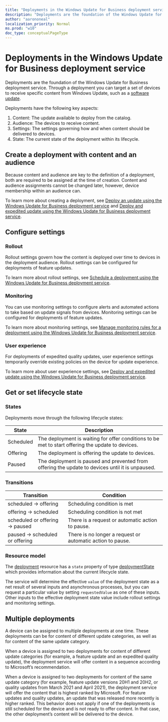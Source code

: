 ```yaml
---
title: "Deployments in the Windows Update for Business deployment service"
description: "Deployments are the foundation of the Windows Update for Business deployment service. Through a deployment you can target a set of devices to receive specific content from Windows Update, such as a software update."
author: "aarononeal"
localization_priority: Normal
ms.prod: "w10"
doc_type: conceptualPageType
---
```


# Deployments in the Windows Update for Business deployment service

Deployments are the foundation of the Windows Update for Business deployment service. Through a deployment you can target a set of devices to receive specific content from Windows Update, such as a [software update](windowsupdates-software-updates.md).

Deployments have the following key aspects:

1. Content: The update available to deploy from the catalog.
2. Audience: The devices to receive content.
3. Settings: The settings governing how and when content should be delivered to devices.
4. State: The current state of the deployment within its lifecycle.

## Create a deployment with content and an audience

Because content and audience are key to the definition of a deployment, both are required to be assigned at the time of creation. Content and audience assignments cannot be changed later, however, device membership within an audience can.

To learn more about creating a deployment, see [Deploy an update using the Windows Update for Business deployment service](windowsupdates-deploy-update.md) and [Deploy and expedited update using the Windows Update for Business deployment service](windowsupdates-deploy-expedited-update.md).

## Configure settings

### Rollout

Rollout settings govern how the content is deployed over time to devices in the deployment audience. Rollout settings can be configured for deployments of feature updates.

To learn more about rollout settings, see [Schedule a deployment using the Windows Update for Business deployment service](windowsupdates-schedule-deployment.md).

### Monitoring

You can use monitoring settings to configure alerts and automated actions to take based on update signals from devices. Monitoring settings can be configured for deployments of feature updates.

To learn more about monitoring settings, see [Manage monitoring rules for a deployment using the Windows Update for Business deployment service](windowsupdates-manage-monitoring-rules.md).

### User experience

For deployments of expedited quality updates, user experience settings temporarily override existing policies on the device for update experience.

To learn more about user experience settings, see [Deploy and expedited update using the Windows Update for Business deployment service](windowsupdates-deploy-expedited-update.md).

## Get or set lifecycle state

### States

Deployments move through the following lifecycle states:

| State     | Description                                                                                       |
|-----------|---------------------------------------------------------------------------------------------------|
| Scheduled | The deployment is waiting for offer conditions to be met to start offering the update to devices. |
| Offering  | The deployment is offering the update to devices.                                                 |
| Paused    | The deployment is paused and prevented from offering the update to devices until it is unpaused.  |


### Transitions

| Transition                     | Condition                                |
|--------------------------------|------------------------------------------|
| scheduled → offering           | Scheduling condition is met               |
| offering → scheduled           | Scheduling condition is not met           |
| scheduled or offering → paused | There is a request or automatic action to pause. |
| paused → scheduled or offering | There is no longer a request or automatic action to pause. |

### Resource model

The [deployment](/graph/api/resources/windowsupdates-deployment) resource has a `state` property of type [deploymentState](/graph/api/resources/windowsupdates-deploymentstate) which provides information about the current lifecycle state.

The service will determine the effective `value` of the deployment state as a net result of several inputs and asynchronous processes, but you can request a particular value by setting `requestedValue` as one of these inputs. Other inputs to the effective deployment state value include rollout settings and monitoring settings.

## Multiple deployments

A device can be assigned to multiple deployments at one time. These deployments can be for content of different update categories, as well as for content of the same update category.

When a device is assigned to two deployments for content of different update categories (for example, a feature update and an expedited quality update), the deployment service will offer content in a sequence according to Microsoft’s recommendation.

When a device is assigned to two deployments for content of the same update category (for example, feature update versions 20H1 and 20H2, or quality updates from March 2021 and April 2021), the deployment service will offer the content that is highest ranked by Microsoft. For feature updates and quality updates, an update that was released more recently is higher ranked. This behavior does not apply if one of the deployments is still scheduled for the device and is not ready to offer content. In that case, the other deployment’s content will be delivered to the device.
